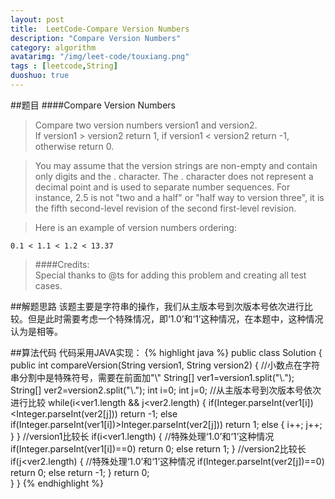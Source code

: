 ```yaml
---
layout: post
title:  LeetCode-Compare Version Numbers
description: "Compare Version Numbers"
category: algorithm
avatarimg: "/img/leet-code/touxiang.png"
tags : [leetcode,String]
duoshuo: true
---
```

##题目
####Compare Version Numbers
>Compare two version numbers version1 and version2.    
>If version1 > version2 return 1, if version1 < version2 return -1, otherwise return 0.

>You may assume that the version strings are non-empty and contain only digits and the . character.
>The . character does not represent a decimal point and is used to separate number sequences.
>For instance, 2.5 is not "two and a half" or "half way to version three", it is the fifth second-level revision of the second first-level revision.

>Here is an example of version numbers ordering:
>
	0.1 < 1.1 < 1.2 < 13.37

>####Credits:    
>Special thanks to @ts for adding this problem and creating all test cases.

<!-- more -->
	
##解题思路
该题主要是字符串的操作，我们从主版本号到次版本号依次进行比较。但是此时需要考虑一个特殊情况，即‘1.0’和‘1’这种情况，在本题中，这种情况认为是相等。

##算法代码
代码采用JAVA实现：
{% highlight java %}
public class Solution {
    public int compareVersion(String version1, String version2) {
    	//小数点在字符串分割中是特殊符号，需要在前面加"\\"
        String[] ver1=version1.split("\\.");
        String[] ver2=version2.split("\\.");
        int i=0;
        int j=0;
        //从主版本号到次版本号依次进行比较
        while(i<ver1.length && j<ver2.length)
        {
        	if(Integer.parseInt(ver1[i])<Integer.parseInt(ver2[j]))
        		return -1;
        	else if(Integer.parseInt(ver1[i])>Integer.parseInt(ver2[j]))
        		return 1;
        	else
        	{
        		i++;
        		j++;
        	}
        }
        //version1比较长
        if(i<ver1.length)
        {
        	//特殊处理‘1.0’和‘1’这种情况
        	if(Integer.parseInt(ver1[i])==0)
        		return 0;
        	else
        		return 1;
        }
        //version2比较长
        if(j<ver2.length)
        {
        	//特殊处理‘1.0’和‘1’这种情况
        	if(Integer.parseInt(ver2[j])==0)
        		return 0;
        	else
        		return -1;
        }
        return 0;        
    }
}
{% endhighlight %}





